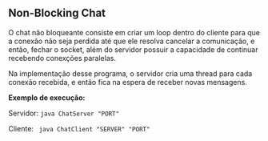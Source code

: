 ## Non-Blocking Chat
O chat não bloqueante consiste em criar um loop dentro do cliente
para que a conexão não seja perdida até que ele resolva cancelar
a comunicação, e então, fechar o socket, além do servidor
possuir a capacidade de continuar recebendo conexções paralelas.<p>

Na implementação desse programa, o servidor cria uma thread para
cada conexão recebida, e então fica na espera de receber novas
mensagens.

<b>Exemplo de execução:</b><p>
Servidor: <code>java ChatServer "PORT" </code><p>
Cliente: <code> java ChatClient "SERVER" "PORT"
